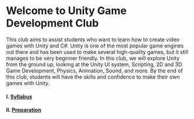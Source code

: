 # Welcome to Unity Game Development Club
This club aims to assist students who want to learn how to create video games with Unity and C#. Unity is one of the most popular game engines out there and has been used to make several high-quality games, but it still manages to be very beginner friendly. In this club, we will explore Unity from the ground up, looking at the Unity UI system, Scripting, 2D and 3D Game Development, Physics, Animation, Sound, and more. By the end of this club, students will have the skills and confidence to make their own games with Unity.

#### I. [Syllabus](https://github.com/AlphaMC0/UGDC/blob/b8b25741030a5aa7a0f590f7908d1cdc9ccc9b57/Syllabus.pdf)

#### II. [Preparation](https://github.com/AlphaMC0/UGDC/blob/9caedc6fdd5cfe79a67b76c1809872add615bb4a/Prep.md)
